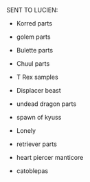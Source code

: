 SENT TO LUCIEN:

- Korred parts
- golem parts

- Bulette parts
- Chuul parts

- T Rex samples
- Displacer beast

- undead dragon parts
- spawn of kyuss
- Lonely
- retriever parts
- heart piercer manticore
- catoblepas